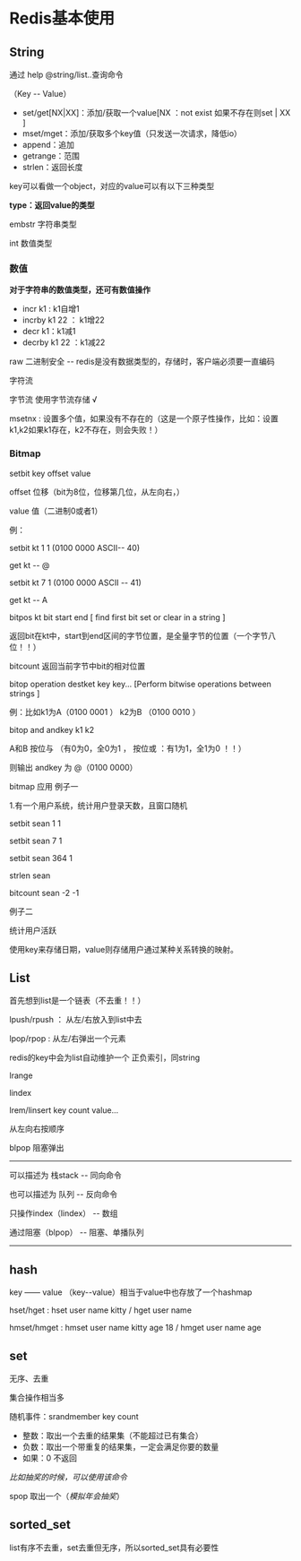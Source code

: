 # Redis基本使用

## String 

通过 help @string/list..查询命令

（Key -- Value）

- set/get[NX|XX]：添加/获取一个value[NX ：not exist 如果不存在则set | XX ]
- mset/mget：添加/获取多个key值（只发送一次请求，降低io）
- append：追加
- getrange：范围
- strlen：返回长度

key可以看做一个object，对应的value可以有以下三种类型

**type：返回value的类型**

embstr 字符串类型

int 数值类型

### 数值

**对于字符串的数值类型，还可有数值操作**

- incr k1 : k1自增1
- incrby k1 22 ： k1增22
- decr k1：k1减1
- decrby k1 22 ：k1减22

raw  二进制安全  -- redis是没有数据类型的，存储时，客户端必须要一直编码

字符流

字节流  使用字节流存储 √ 

msetnx : 设置多个值，如果没有不存在的（这是一个原子性操作，比如：设置k1,k2如果k1存在，k2不存在，则会失败！）

### Bitmap 

setbit key offset value 

offset 位移（bit为8位，位移第几位，从左向右，）

value 值（二进制0或者1）

例： 

setbit kt 1 1 (0100 0000   ASCII-- 40) 

get kt  -- @

setbit kt 7 1 (0100 0000  ASCII -- 41)

get kt -- A

bitpos kt bit start end  [ find first bit set or clear in a string  ]

返回bit在kt中，start到end区间的字节位置，是全量字节的位置（一个字节八位！！）

bitcount  返回当前字节中bit的相对位置

bitop  operation destket key key... [Perform bitwise operations between strings  ]

例：比如k1为A（0100 0001 ） k2为B （0100 0010 ）  

bitop and andkey k1 k2 

A和B 按位与 （有0为0，全0为1 ， 按位或 ：有1为1，全1为0 ！！）

则输出  andkey 为 @（0100 0000）

bitmap 应用 例子一

1.有一个用户系统，统计用户登录天数，且窗口随机

setbit sean 1 1 

setbit sean 7 1 

setbit sean 364 1 

strlen sean 

bitcount sean -2 -1 

例子二

统计用户活跃

使用key来存储日期，value则存储用户通过某种关系转换的映射。

## List

首先想到list是一个链表（不去重！！）

lpush/rpush ： 从左/右放入到list中去

lpop/rpop : 从左/右弹出一个元素

redis的key中会为list自动维护一个 正负索引，同string

lrange

lindex

lrem/linsert key count value...

从左向右按顺序

blpop 阻塞弹出

---

可以描述为 栈stack  -- 同向命令

也可以描述为 队列 -- 反向命令

只操作index（lindex） -- 数组

通过阻塞（blpop） -- 阻塞、单播队列 

---

## hash

key —— value （key--value）相当于value中也存放了一个hashmap

hset/hget : hset user name kitty / hget user name

hmset/hmget : hmset user name kitty age 18 / hmget user name age 

## set

无序、去重

集合操作相当多

随机事件：srandmember key count 

- 整数：取出一个去重的结果集（不能超过已有集合）
- 负数：取出一个带重复的结果集，一定会满足你要的数量
- 如果：0 不返回

*比如抽奖的时候，可以使用该命令*

spop 取出一个（*模拟年会抽奖*）

## sorted_set

list有序不去重，set去重但无序，所以sorted_set具有必要性